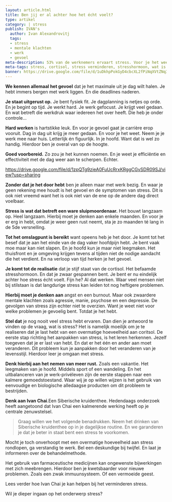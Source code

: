 ```yaml
---
layout: article.html
title: Ben jij er al achter hoe het écht voelt?
type: artikel
category: | stress
publish: IVAN's
  author: Ivan Alexandrovitj
  tags:
  - stress
  - mentale klachten
  - werk
  - gevoel
meta-description: 53% van de werknemers ervaart stress. Voor je het weet sta je stijf van de cortisol en kom je erachter dat je zwaar gespannen bent. Ontdek nu de inzichten. Leer omgaan met stress.
meta-tags: stress, cortisol, stress verminderen, stresshormoon, wat is stress, omgaan met stress
banner: https://drive.google.com/file/d/1uDkhpPokGyD4cbcXL2fPiNqXVtZNq32e/view?usp=sharing
---
```


**We kennen allemaal het gevoel** dat je het maximale uit je dag wilt halen. Je hebt immers bergen met werk liggen. En die deadlines naderen.

**Je staat uitgerust op.** Je bent fysiek fit. Je dagplanning is netjes op orde. En je begint op tijd. Je werkt hard. Je werk gefocust. Je krijgt veel gedaan. En wat betreft die werkdruk waar iedereen het over heeft. Die heb je onder controle...

**Hard werken** is hartstikke leuk. En voor je gevoel gaat je carrière erop vooruit. Dag in dag uit krijg je meer gedaan. En voor je het weet. Neem je je werk mee naar huis. Letterlijk én figuurlijk. In je hoofd. Want dat is wel zo handig. Hierdoor ben je overal van op de hoogte.

**Goed voorbereid.** Zo zou je het kunnen noemen. En je weet je efficiëntie en effectiviteit met de dag weer aan te scherpen. Echter.

https://drive.google.com/file/d/1zpQTg9zieA0FuUcRrxKRggCGvSDR09SJ/view?usp=sharing

**Zonder dat je het door hebt** ben je alleen maar met werk bezig. En waar je geen rekening mee houdt is het gevoel en de symptomen van stress. Dit is ook niet vreemd want het is ook niet van de ene op de andere dag direct voelbaar. 

**Stress is wat dat betreft een ware sluipmoordenaar.** Het bouwt langzaam op. Heel langzaam. Hierbij moet je denken aan enkele maanden. En voor je er erg in hebt, omdat je weer geen rust neemt, sta je zo maanden té lang in de 5de versnelling.

**Tot het omslagpunt is bereikt** want opeens heb je het door. Je komt tot het besef dat je aan het einde van de dag vaker hoofdpijn hebt. Je bent vaak moe maar kan niet slapen. En je hoofd kun je maar niet leegmaken. Het thuisfront en je omgeving krijgen tevens al tijden niet de nodige aandacht die het verdient. En na verloop van tijd herken je het gevoel. 

**Je komt tot de realisatie** dat je stijf staat van de cortisol. Het befaamde stresshormoon. En dat je zwaar gespannen bent. Je bent er nu eindelijk achter hoe stress écht voelt. Fijn he? Al dat werken. Waar veel mensen niet bij stilstaan is dat langdurige stress kan leiden tot nog heftigere problemen.

**Hierbij moet je denken aan** angst en een burnout. Maar ook zwaardere mentale klachten zoals agressie, manie, psychose en een depressie. De gevolgen van stress zijn echter niet te overzien. Want je weet niet voor welke problemen je gevoelig bent. Totdat je het hebt.

**Stel dat** je nog nooit veel stress hebt ervaren. Dan dien je antwoord te vinden op de vraag, wat is stress? Het is namelijk moeilijk om je te realiseren dat je last hebt van een overmatige hoeveelheid aan coritsol. De eerste stap richting het aanpakken van stress, is het leren herkennen. Jezelf toegeven dat je er last van hebt. En dat er het één en ander aan moet veranderen. Dit probleem kun je aanpakken door het veranderen van je levensstijl. Hierdoor leer je omgaan met stress.

**Denk hierbij aan het nemen van meer rust.** Zoals een vakantie. Het leegmaken van je hoofd. Middels sport of een wandeling. En het uitbalanceren van je werk-privéleven zijn de eerste stappen naar een kalmere gemoedstoestand. Waar wij je op willen wijzen is het gebruik van eenvoudige en biologische alledaagse producten om dit probleem te bestrijden.

**Denk aan Ivan Chai**.Een Siberische kruidenthee. Hedendaags onderzoek heeft aangetoond dat Ivan Chai een kalmerende werking heeft op je centrale zenuwstelsel. 

> Graag willen we het volgende benadrukken. Neem het drinken van Siberische kruidenthee op in je dagelijkse routine. En we garanderen je dat je beter in staat bent een stress te voorkomen.

Mocht je toch onverhoopt met een overmatige hoeveelheid aan stress rondlopen, ga verstandig te werk. Bel een deskundige bij twijfel. En laat je informeren over de behandelmethode. 

Het gebruik van farmaceutische medicijnen kan ongewenste bijwerkingen met zich meebrengen. Hierdoor ben je kwetsbaarder voor nieuwe problemen. Zoals een zwak immuunsysteem. Of een vermoeide geest.

Lees verder hoe Ivan Chai je kan helpen bij het verminderen stress.

Wil je dieper ingaan op het onderwerp stress? 
